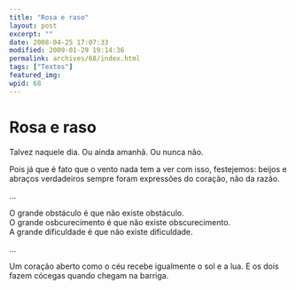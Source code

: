 ```yaml
---
title: "Rosa e raso"
layout: post
excerpt: ""
date: 2008-04-25 17:07:33
modified: 2009-01-29 19:14:36
permalink: archives/68/index.html
tags: ["Textos"]
featured_img: 
wpid: 68
---
```


# Rosa e raso

Talvez naquele dia. Ou ainda amanhã. Ou nunca não.

Pois já que é fato que o vento nada tem a ver com isso, festejemos: beijos e abraços verdadeiros sempre foram expressões do coração, não da razão.

…

O grande obstáculo é que não existe obstáculo.  
O grande osbcurecimento é que não existe obscurecimento.  
A grande dificuldade é que não existe dificuldade.

…

Um coração aberto como o céu recebe igualmente o sol e a lua. E os dois fazem cócegas quando chegam na barriga.